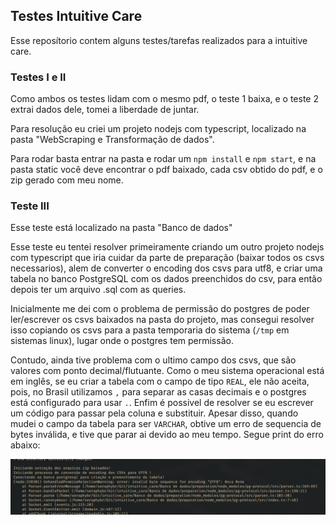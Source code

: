 ## Testes Intuitive Care
Esse reposítorio contem alguns testes/tarefas realizados para a intuitive care.

### Testes I e II
Como ambos os testes lidam com o mesmo pdf, o teste 1 baixa, e o teste 2 extrai dados dele, tomei a liberdade de juntar.

Para resolução eu criei um projeto nodejs com typescript, localizado na pasta "WebScraping e Transformação de dados".

Para rodar basta entrar na pasta e rodar um `npm install` e `npm start`,
e na pasta static você deve encontrar o pdf baixado, cada csv obtido do pdf, e o zip gerado com meu nome.

### Teste III
Esse teste está localizado na pasta "Banco de dados"

Esse teste eu tentei resolver primeiramente criando um outro projeto nodejs com typescript que
iria cuidar da parte de preparação (baixar todos os csvs necessarios), alem de converter o
encoding dos csvs para utf8, e criar uma tabela no banco PostgreSQL com os dados preenchidos do csv,
para então depois ter um arquivo .sql com as queries.

Inicialmente me dei com o problema de permissão do postgres de poder ler/escrever os csvs baixados
na pasta do projeto, mas consegui resolver isso copiando os csvs para a pasta temporaria
do sistema (`/tmp` em sistemas linux), lugar onde o postgres tem permissão.

Contudo, ainda tive problema com o ultimo campo dos csvs, que são valores com ponto decimal/flutuante.
Como o meu sistema operacional está em inglês, se eu criar a tabela com o campo de tipo `REAL`, ele não aceita, pois,
no Brasil utilizamos `,` para separar as casas decimais e o postgres está configurado para usar `.`.
Enfim é possivel de resolver se eu escrever um código para passar pela coluna e substituir.
Apesar disso, quando mudei o campo da tabela para ser `VARCHAR`, obtive um erro de sequencia de bytes inválida,
e tive que parar ai devido ao meu tempo. Segue print do erro abaixo:

![Imagem de erro durante teste 3](images/2021-05-07_22:41:44.png)